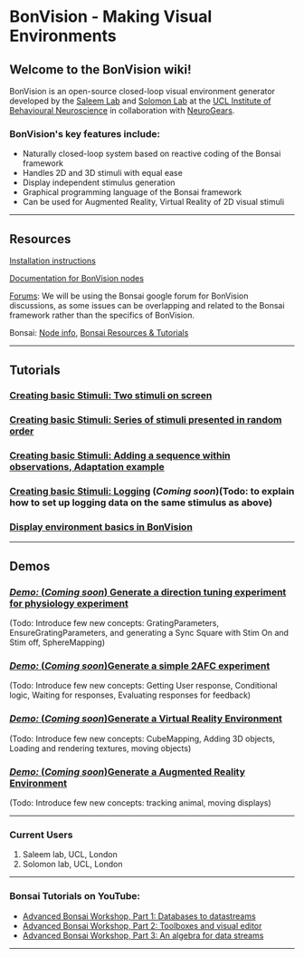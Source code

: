 # BonVision   -    Making Visual Environments

## Welcome to the BonVision wiki!

BonVision is an open-source closed-loop visual environment generator developed by the [Saleem Lab](www.saleemlab.com) and [Solomon Lab](www.solomonlab.info) at the [UCL Institute of Behavioural Neuroscience](http://www.ibn.ucl.ac.uk/) in collaboration with [NeuroGears](https://neurogears.org/).

### BonVision's key features include:
* Naturally closed-loop system based on reactive coding of the Bonsai framework
* Handles 2D and 3D stimuli with equal ease
* Display independent stimulus generation
* Graphical programming language of the Bonsai framework
* Can be used for Augmented Reality, Virtual Reality of 2D visual stimuli

***
## Resources
[Installation instructions](https://amansaleem.github.io//Requirements-&-Installation)

[Documentation for BonVision nodes](https://amansaleem.github.io//BonVision-nodes)

[Forums](https://groups.google.com/forum/#!forum/bonsai-users): We will be using the Bonsai google forum for BonVision discussions, as some issues can be overlapping and related to the Bonsai framework rather than the specifics of BonVision.

Bonsai: [Node info](https://bonsai-rx.org//docs/observables/), [Bonsai Resources & Tutorials](https://bonsai-rx.org//resources/)

***
## Tutorials

### [Creating basic Stimuli: Two stimuli on screen](https://amansaleem.github.io//Creating-Basic-Stimuli)

### [Creating basic Stimuli: Series of stimuli presented in random order](https://amansaleem.github.io//Creating-basic-Stimuli:-Series-of-stimuli)

### [Creating basic Stimuli: Adding a sequence within observations, Adaptation example](https://amansaleem.github.io//Creating-basic-Stimuli:-Adding-a-sequence-within-observations)

### [Creating basic Stimuli: Logging](https://amansaleem.github.io//Creating-basic-Stimuli:-Logging) (_Coming soon_)(Todo: to explain how to set up logging data on the same stimulus as above)

### [Display environment basics in BonVision](../docs/Tutorials/Display-Environment-basics) <WIP>

***
## Demos

### [_Demo:_  (_Coming soon_) Generate a direction tuning experiment for physiology experiment](../docs/Demo:-Physiology)

(Todo: Introduce few new concepts: GratingParameters, EnsureGratingParameters, and generating a Sync Square with Stim On and Stim off, SphereMapping)
### [_Demo:_ (_Coming soon_)Generate a simple 2AFC experiment](../docs/Demo:-2AFC)

(Todo: Introduce few new concepts: Getting User response, Conditional logic, Waiting for responses, Evaluating responses for feedback)

### [_Demo:_ (_Coming soon_)Generate a Virtual Reality Environment](../docs/Demo:-Virtual-Reality)

(Todo: Introduce few new concepts: CubeMapping, Adding 3D objects, Loading and rendering textures, moving objects)

### [_Demo:_ (_Coming soon_)Generate a Augmented Reality Environment](../docs/Demo:-Augmented-Reality)

(Todo: Introduce few new concepts: tracking animal, moving displays)

***
### Current Users
1. Saleem lab, UCL, London
2. Solomon lab, UCL, London

***
### Bonsai Tutorials on YouTube:
* [Advanced Bonsai Workshop, Part 1: Databases to datastreams](https://www.youtube.com/watch?v=I8qwJXVghQ0&t=2s)
* [Advanced Bonsai Workshop, Part 2: Toolboxes and visual editor](https://www.youtube.com/watch?v=orQRlms2yhA)
* [Advanced Bonsai Workshop, Part 3: An algebra for data streams](https://www.youtube.com/watch?v=jdHrBDHmDXE)

 
***